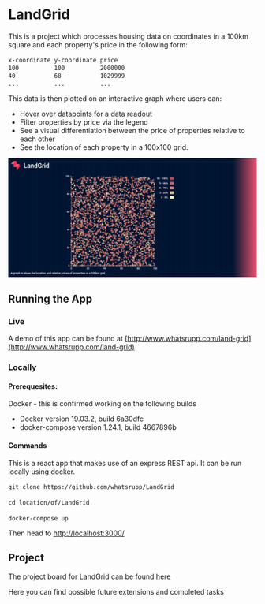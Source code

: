 # LandGrid


This is a project which processes housing data on coordinates in a 100km square and each property's price in the following form:

```
x-coordinate y-coordinate price
100          100          2000000
40           68           1029999
...          ...          ...
```
This data is then plotted on an interactive graph where users can:

- Hover over datapoints for a data readout
- Filter properties by price via the legend
- See a visual differentiation between the price of properties relative to each other
- See the location of each property in a 100x100 grid. 

![app-screenshot](./assets/screenshot.png)

## Running the App

### Live

A demo of this app can be found at [http://www.whatsrupp.com/land-grid](http://www.whatsrupp.com/land-grid)

### Locally

#### Prerequesites:
Docker - this is confirmed working on the following builds
- Docker version 19.03.2, build 6a30dfc 
- docker-compose version 1.24.1, build 4667896b
#### Commands
This is a react app that makes use of an express REST api. It can be run locally using docker.
```
git clone https://github.com/whatsrupp/LandGrid

cd location/of/LandGrid

docker-compose up
```

Then head to [http://localhost:3000/](http://localhost:3000/)

## Project
The project board for LandGrid can be found [here](https://github.com/whatsrupp/LandGrid/projects/1)

Here you can find possible future extensions and completed tasks



